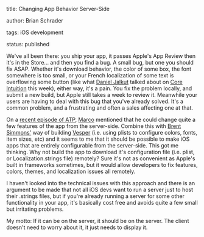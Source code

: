 title: Changing App Behavior Server-Side

author: Brian Schrader

tags: iOS development

status: published


We've all been there: you ship your app, it passes Apple's App Review then it's in the Store... and then you find a bug. A small bug, but one you should fix ASAP. Whether it's download behavior, the color of some box, the font somewhere is too small, or your French localization of some text is overflowing some button (like what [Daniel Jalkut][jalkut] talked about on [Core Intuition][coreint] this week), either way, it's a pain. You fix the problem locally, and submit a new build, but Apple still takes a week to review it. Meanwhile your users are having to deal with this bug that you've already solved. It's a common problem, and a frustrating and often a sales affecting one at that.



[jalkut]: http://www.red-sweater.com

[coreint]: http://www.coreint.org



On a [recent episode of ATP][atp], [Marco][marco] mentioned that he could change quite a few features of the app from the server-side. Combine this with [Brent Simmons'][brett] way of building [Vesper][vesper] (i.e. using plists to configure colors, fonts, item sizes, etc) and it seems to me that it should be possible to make iOS apps that are entirely configurable from the server-side. This got me thinking. Why not build the app to download it's configuration file (i.e. plist, or Localization.strings file) remotely? Sure it's not as convenient as Apple's built in frameworks sometimes, but it would allow developers to fix features, colors, themes, and localization issues all remotely.



[atp]: http://atp.fm/episodes/74

[marco]: http://www.marco.org

[vesper]: http://vesperapp.co

[brett]: http://inessential.com



I haven't looked into the technical issues with this approach and there is an argument to be made that not all iOS devs want to run a server just to host their .strings files, but if you're already running a server for some other functionality in your app, it's basically cost free and avoids quite a few small but irritating problems.



My motto: If it can be on the server, it should be on the server. The client doesn't need to worry about it, it just needs to display it.
